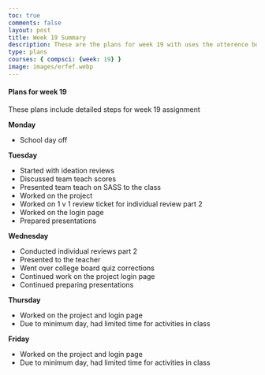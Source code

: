 ```yaml
---
toc: true
comments: false
layout: post
title: Week 19 Summary
description: These are the plans for week 19 with uses the utterence bot
type: plans
courses: { compsci: {week: 19} }
image: images/erfef.webp
---
```



#### Plans for week 19
These plans include detailed steps for week 19 assignment

**Monday**
- School day off

**Tuesday**
- Started with ideation reviews
- Discussed team teach scores
- Presented team teach on SASS to the class
- Worked on the project
- Worked on 1 v 1 review ticket for individual review part 2
- Worked on the login page
- Prepared presentations

**Wednesday**
- Conducted individual reviews part 2
- Presented to the teacher
- Went over college board quiz corrections
- Continued work on the project login page
- Continued preparing presentations

**Thursday**
- Worked on the project and login page
- Due to minimum day, had limited time for activities in class

**Friday**
- Worked on the project and login page
- Due to minimum day, had limited time for activities in class
